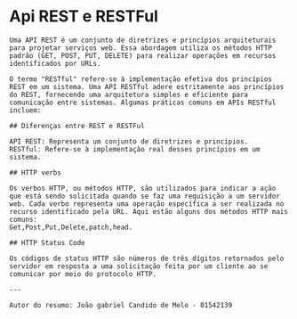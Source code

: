 # Api REST e RESTFul

    Uma API REST é um conjunto de diretrizes e princípios arquiteturais para projetar serviços web. Essa abordagem utiliza os métodos HTTP padrão (GET, POST, PUT, DELETE) para realizar operações em recursos identificados por URLs.

    O termo "RESTful" refere-se à implementação efetiva dos princípios REST em um sistema. Uma API RESTful adere estritamente aos princípios do REST, fornecendo uma arquitetura simples e eficiente para comunicação entre sistemas. Algumas práticas comuns em APIs RESTful incluem:

    ## Diferenças entre REST e RESTFul

    API REST: Representa um conjunto de diretrizes e princípios.
    RESTful: Refere-se à implementação real desses princípios em um sistema.

    ## HTTP verbs

    Os verbos HTTP, ou métodos HTTP, são utilizados para indicar a ação que está sendo solicitada quando se faz uma requisição a um servidor web. Cada verbo representa uma operação específica a ser realizada no recurso identificado pela URL. Aqui estão alguns dos métodos HTTP mais comuns:
    Get,Post,Put,Delete,patch,head.
    
    ## HTTP Status Code

    Os códigos de status HTTP são números de três dígitos retornados pelo servidor em resposta a uma solicitação feita por um cliente ao se comunicar por meio do protocolo HTTP.

    ---

    Autor do resumo: João gabriel Candido de Melo - 01542139
